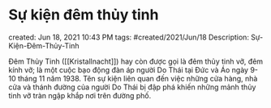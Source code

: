 ---
---

# Sự kiện đêm thủy tinh

created: Jun 18, 2021 10:43 PM
tags: #created/2021/Jun/18
Description: Sự-Kiện-Đêm-Thủy-Tinh

Đêm Thủy Tinh ([[Kristallnacht]]) hay còn được gọi là đêm thủy tinh vỡ, đêm kính vỡ; là một cuộc bạo động đàn áp người Do Thái tại Đức và Áo ngày 9-10 tháng 11 năm 1938. Tên sự kiện liên quan đến việc những cửa hàng, nhà cửa và thánh đường của người Do Thái bị đập phá khiến những mảnh thủy tinh vỡ tràn ngập khắp nơi trên đường phố.